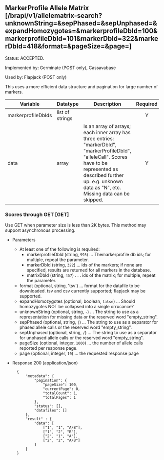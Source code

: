 ## MarkerProfile Allele Matrix [/brapi/v1/allelematrix-search?unknownString=&sepPhased=&sepUnphased=&expandHomozygotes=&markerprofileDbId=100&markerprofileDbId=101&markerDbId=322&markerDbId=418&format=&pageSize=&page=]
Status: ACCEPTED.

Implemented by: Germinate (POST only), Cassavabase

Used by: Flapjack (POST only)

This uses a more efficient data structure and pagination for large number of markers.

|Variable|Datatype|Description|Required|  
|------|------|------|:-----:|
|markerprofileDbIds| list of strings | | Y |
|data| array | Is an array of arrays; each inner array has three entries: "markerDbId", "markerProfileDbId", "alleleCall". Scores have to be represented as described further up. e.g. unknown data as "N", etc. Missing data can be skipped. | Y |
### Scores through GET [GET]

Use GET when parameter size is less than 2K bytes.
This method may support asynchronous processing.

+ Parameters
    + At least one of the following is required:
       - markerprofileDbId (string, `993`) ... Themarkerprofile db ids; for multiple, repeat the parameter.
       - markerDbId (string, `322`) ... ids of the markers; if none are specified, results are returned for all markers in the database.
       - matrixDbId (string, `457`) . . . ids of the matrix; for multiple, repeat the parameter.
    + format (optional, string, 'tsv') ... format for the datafile to be downloaded. tsv and csv currently supported; flapjack may be supported.
    + expandHomozygotes (optional, boolean, `false`) ... Should homozygotes NOT be collapsed into a single orrucance?
    + unknownString (optional, string, `-`) ... The string to use as a representation for missing data or the reserved word "empty_string".
    + sepPhased (optional, string, `|`) ... The string to use as a separator for phased allele calls or the reserved word "empty_string".
    + sepUnphased (optional, string, `/`) ... The string to use as a separator for unphased allele calls or the reserved word "empty_string".
    + pageSize (optional, integer, `1000`) ... the number of allele calls reported per response page.
    + page (optional, integer, `10`) ... the requested response page

+ Response 200 (application/json)

        {
            "metadata": {   
                "pagination": {
                    "pageSize": 100,
                    "currentPage": 0,
                    "totalCount": 1,
                    "totalPages": 1
                },
                "status": [],
                "datafiles": []
            },
            "result" : { 
                "data": [
                    ["1", "1", "A/B"],
                    ["1", "2", "B"],
                    ["2", "1", "A"],
                    ["2", "2", "A/B"]
                ]
            }
        }
